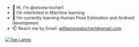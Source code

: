 - 👋 Hi, I’m @wsvea-lochert
- 👀 I’m interested in Machine learning
- 🌱 I’m currently learning Human Pose Estimation and Android development
- 📫 Reach me by Email: williamsvealochert@gmail.com

[![Top Langs](https://github-readme-stats.vercel.app/api/top-langs/?username=wsvea-lochert&hide=html&theme=prussian)](https://github.com/wsvea-lochert/github-readme-stats)

<!-- - 💞️ I’m looking to collaborate on stuff-->

<!---
wsvea-lochert/wsvea-lochert is a ✨ special ✨ repository because its `README.md` (this file) appears on your GitHub profile.
You can click the Preview link to take a look at your changes.
--->
